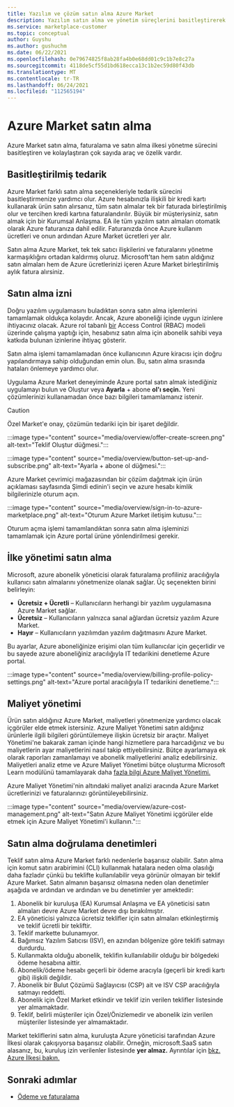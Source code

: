 ```yaml
---
title: Yazılım ve çözüm satın alma Azure Market
description: Yazılım satın alma ve yönetim süreçlerini basitleştirerek kolaylaştıran araçlar hakkında bilgi Azure Market.
ms.service: marketplace-customer
ms.topic: conceptual
author: Guyshu
ms.author: gushuchm
ms.date: 06/22/2021
ms.openlocfilehash: 0e79674825f8ab28fa4b0e68dd01c9c1b7e8c27a
ms.sourcegitcommit: 4118de5cf55d1bd618ecca13c1b2ec59d80f43db
ms.translationtype: MT
ms.contentlocale: tr-TR
ms.lasthandoff: 06/24/2021
ms.locfileid: "112565194"
---
```

# <a name="azure-marketplace-purchasing"></a>Azure Market satın alma

Azure Market satın alma, faturalama ve satın alma ilkesi yönetme sürecini basitleştiren ve kolaylaştıran çok sayıda araç ve özelik vardır.

## <a name="simplified-procurement"></a>Basitleştirilmiş tedarik

Azure Market farklı satın alma seçenekleriyle tedarik sürecini basitleştirmenize yardımcı olur. Azure hesabınızla ilişkili bir kredi kartı kullanarak ürün satın alırsanız, tüm satın almalar tek bir faturada birleştirilmiş olur ve tercihen kredi kartına faturalandırılır. Büyük bir müşteriysiniz, satın almak için bir Kurumsal Anlaşma. EA ile tüm yazılım satın almaları otomatik olarak Azure faturanıza dahil edilir. Faturanızda önce Azure kullanım ücretleri ve onun ardından Azure Market ücretleri yer alır.

Satın alma Azure Market, tek tek satıcı ilişkilerini ve faturalarını yönetme karmaşıklığını ortadan kaldırmış oluruz. Microsoft'tan hem satın aldığınız satın almaları hem de Azure ücretlerinizi içeren Azure Market birleştirilmiş aylık fatura alırsiniz.

## <a name="permission-to-purchase"></a>Satın alma izni

Doğru yazılım uygulamasını buladıktan sonra satın alma işlemlerini tamamlamak oldukça kolaydır. Ancak, Azure aboneliği içinde uygun izinlere ihtiyacınız olacak. Azure rol tabanlı [bir](/azure/role-based-access-control/overview) Access Control (RBAC) modeli üzerinde çalışma  yaptığı  için, hesabınız satın alma için abonelik sahibi veya katkıda bulunan izinlerine ihtiyaç gösterir.

Satın alma işlemi tamamlamadan önce kullanıcının Azure kiracısı için doğru yapılandırmaya sahip olduğundan emin olun. Bu, satın alma sırasında hataları önlemeye yardımcı olur.

Uygulama Azure Market deneyiminde Azure portal satın almak istediğiniz uygulamayı bulun ve Oluştur veya **Ayarla** + abone **ol'ı seçin.** Yeni çözümlerinizi kullanamadan önce bazı bilgileri tamamlamanız istenir.

> [!CAUTION]
> Özel Market'e onay, çözümün tedariki için bir işaret değildir.

:::image type="content" source="media/overview/offer-create-screen.png" alt-text="Teklif Oluştur düğmesi.":::

:::image type="content" source="media/overview/button-set-up-and-subscribe.png" alt-text="Ayarla + abone ol düğmesi.":::

Azure Market çevrimiçi mağazasından bir çözüm dağıtmak için ürün  açıklaması sayfasında Şimdi edinin'i seçin ve azure hesabı kimlik bilgilerinizle oturum açın.

:::image type="content" source="media/overview/sign-in-to-azure-marketplace.png" alt-text="Oturum Azure Market iletişim kutusu.":::

Oturum açma işlemi tamamlandıktan sonra satın alma işleminizi tamamlamak için Azure portal ürüne yönlendirilmesi gerekir.

## <a name="purchase-policy-management"></a>İlke yönetimi satın alma

Microsoft, azure abonelik yöneticisi olarak faturalama profiliniz aracılığıyla kullanıcı satın almalarını yönetmenize olanak sağlar. Üç seçenekten birini belirleyin:

- **Ücretsiz + Ücretli** – Kullanıcıların herhangi bir yazılım uygulamasına Azure Market sağlar.
- **Ücretsiz** – Kullanıcıların yalnızca sanal ağlardan ücretsiz yazılım Azure Market.
- **Hayır** – Kullanıcıların yazılımdan yazılım dağıtmasını Azure Market.

Bu ayarlar, Azure aboneliğinize erişimi olan tüm kullanıcılar için geçerlidir ve bu sayede azure aboneliğiniz aracılığıyla IT tedarikini denetleme Azure portal.

:::image type="content" source="media/overview/billing-profile-policy-settings.png" alt-text="Azure portal aracılığıyla IT tedarikini denetleme.":::

## <a name="cost-management"></a>Maliyet yönetimi

Ürün satın aldığınız Azure Market, maliyetleri yönetmenize yardımcı olacak içgörüler elde etmek istersiniz. Azure Maliyet Yönetimi satın aldığınız ürünlerle ilgili bilgileri görüntülemeye ilişkin ücretsiz bir araçtır. Maliyet Yönetimi'ne bakarak zaman içinde hangi hizmetlere para harcadığınız ve bu maliyetlerin ayar maliyetlerini nasıl takip ettiyebilirsiniz. Bütçe ayarlamaya ek olarak raporları zamanlamayı ve abonelik maliyetlerini analiz edebilirsiniz. Maliyetleri analiz etme ve Azure Maliyet Yönetimi bütçe oluşturma Microsoft Learn modülünü tamamlayarak daha [fazla bilgi Azure Maliyet Yönetimi.](/learn/modules/analyze-costs-create-budgets-azure-cost-management/)

Azure Maliyet Yönetimi'nin altındaki maliyet analizi aracında Azure Market ücretlerinizi ve faturalarınızı görüntüleyebilirsiniz.

:::image type="content" source="media/overview/azure-cost-management.png" alt-text="Satın Azure Maliyet Yönetimi içgörüler elde etmek için Azure Maliyet Yönetimi'i kullanın.":::

## <a name="purchase-validation-checks"></a>Satın alma doğrulama denetimleri

Teklif satın alma Azure Market farklı nedenlerle başarısız olabilir. Satın alma için komut satırı arabirimini (CLI) kullanmak hatalara neden olma olasılığı daha fazladır çünkü bu teklifte kullanılabilir veya görünür olmayan bir teklif Azure Market. Satın almanın başarısız olmasına neden olan denetimler aşağıda ve ardından ve ardından ve bu denetimler yer amektedir:

1. Abonelik bir kuruluşa (EA) Kurumsal Anlaşma ve EA yöneticisi satın almaları devre Azure Market devre dışı bırakılmıştır.
1. EA yöneticisi yalnızca ücretsiz teklifler için satın almaları etkinleştirmiş ve teklif ücretli bir tekliftir.
1. Teklif markette bulunamıyor.
1. Bağımsız Yazılım Satıcısı (ISV), en azından bölgenize göre teklifi satmayı durdurdu.
1. Kullanmakta olduğu abonelik, teklifin kullanılabilir olduğu bir bölgedeki ödeme hesabına aittir.
1. Abonelik/ödeme hesabı geçerli bir ödeme aracıyla (geçerli bir kredi kartı gibi) ilişkili değildir.
1. Abonelik bir Bulut Çözümü Sağlayıcısı (CSP) ait ve ISV CSP aracılığıyla satmayı reddetti.
1. Abonelik için Özel Market etkindir ve teklif izin verilen teklifler listesinde yer almamaktadır.
1. Teklif, belirli müşteriler için Özel/Önizlemedir ve abonelik izin verilen müşteriler listesinde yer almamaktadır.

Market tekliflerini satın alma, kuruluşta Azure yöneticisi tarafından Azure İlkesi olarak çakışıyorsa başarısız olabilir. Örneğin, microsoft.SaaS satın alasanız, bu, kuruluş izin verilenler listesinde **yer almaz.** Ayrıntılar için [bkz. Azure İlkesi bakın.](/azure/governance/policy/)

## <a name="next-steps"></a>Sonraki adımlar

- [Ödeme ve faturalama](billing-invoicing.md)